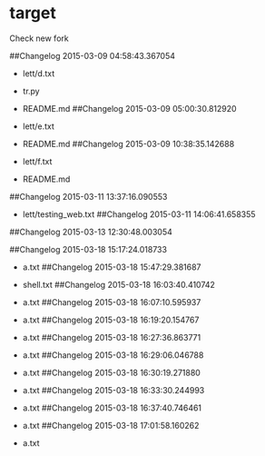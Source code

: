 # target
Check new fork

##Changelog 2015-03-09 04:58:43.367054

* lett/d.txt
* tr.py
* README.md
##Changelog 2015-03-09 05:00:30.812920

* lett/e.txt
* README.md
##Changelog 2015-03-09 10:38:35.142688

* lett/f.txt
* README.md

##Changelog 2015-03-11 13:37:16.090553

* lett/testing_web.txt
##Changelog 2015-03-11 14:06:41.658355

##Changelog 2015-03-13 12:30:48.003054




##Changelog 2015-03-18 15:17:24.018733

* a.txt
##Changelog 2015-03-18 15:47:29.381687

* shell.txt
##Changelog 2015-03-18 16:03:40.410742

* a.txt
##Changelog 2015-03-18 16:07:10.595937

* a.txt
##Changelog 2015-03-18 16:19:20.154767

* a.txt
##Changelog 2015-03-18 16:27:36.863771

* a.txt
##Changelog 2015-03-18 16:29:06.046788

* a.txt
##Changelog 2015-03-18 16:30:19.271880

* a.txt
##Changelog 2015-03-18 16:33:30.244993

* a.txt
##Changelog 2015-03-18 16:37:40.746461

* a.txt
##Changelog 2015-03-18 17:01:58.160262

* a.txt